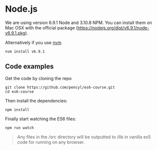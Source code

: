 # Node.js

We are using version 6.9.1 Node and 3.10.8 NPM. You can install them on Mac OSX with the official package (https://nodejs.org/dist/v6.9.1/node-v6.9.1.pkg).

Alternatively if you use [nvm](https://github.com/creationix/nvm, "Node Version Manager")

`nvm install v6.9.1`


## Code examples

Get the code by cloning the repo

```unix
git clone https://github.com/pencyl/es6-course.git
cd es6-course
```

Then install the dependencies:

```unix
npm install
```

Finally start watching the ES6 files:

```unix
npm run watch
```

> Any files in the /src directory will be outputted to /lib in vanilla es5 code for running on any browser.
